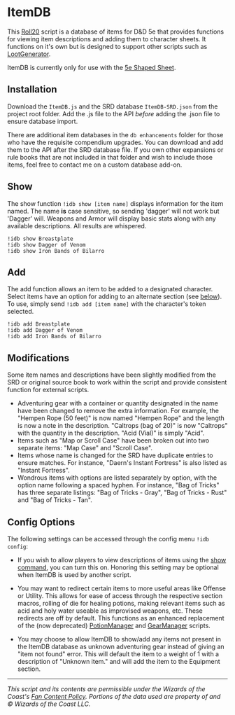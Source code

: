 # ItemDB
This [Roll20](http://roll20.net/) script is a database of items for D&D 5e that provides functions for viewing item descriptions and adding them to character sheets. It functions on it's own but is designed to support other scripts such as [LootGenerator](https://github.com/blawson69/LootGenerator).

ItemDB is currently only for use with the [5e Shaped Sheet](http://github.com/mlenser/roll20-character-sheets/tree/master/5eShaped).

## Installation
Download the `ItemDB.js` and the SRD database `ItemDB-SRD.json` from the project root folder. Add the .js file to the API _before_ adding the .json file to ensure database import.

There are additional item databases in the `db enhancements` folder for those who have the requisite compendium upgrades. You can download and add them to the API after the SRD database file. If you own other expansions or rule books that are not included in that folder and wish to include those items, feel free to contact me on a custom database add-on.

## Show
The show function `!idb show [item name]` displays information for the item named. The name **is** case sensitive, so sending 'dagger' will not work but 'Dagger' will. Weapons and Armor will display basic stats along with any available descriptions. All results are whispered.
```
!idb show Breastplate
!idb show Dagger of Venom
!idb show Iron Bands of Bilarro
```

## Add
The add function allows an item to be added to a designated character. Select items have an option for adding to an alternate section (see [below](#config-options)). To use, simply send `!idb add [item name]` with the character's token selected.
```
!idb add Breastplate
!idb add Dagger of Venom
!idb add Iron Bands of Bilarro
```

## Modifications
Some item names and descriptions have been slightly modified from the SRD or original source book to work within the script and provide consistent function for external scripts.
- Adventuring gear with a container or quantity designated in the name have been changed to remove the extra information. For example, the "Hempen Rope (50 feet)" is now named "Hempen Rope" and the length is now a note in the description. "Caltrops (bag of 20)" is now "Caltrops" with the quantity in the description. "Acid (Vial)" is simply "Acid".
- Items such as "Map or Scroll Case" have been broken out into two separate items: "Map Case" and "Scroll Case".
- Items whose name is changed for the SRD have duplicate entries to ensure matches. For instance, "Daern's Instant Fortress" is also listed as "Instant Fortress".
- Wondrous items with options are listed separately by option, with the option name following a spaced hyphen. For instance, "Bag of Tricks" has three separate listings: "Bag of Tricks - Gray", "Bag of Tricks - Rust" and "Bag of Tricks - Tan".

## Config Options
The following settings can be accessed through the config menu `!idb config`:

- If you wish to allow players to view descriptions of items using the [show command](#show), you can turn this on. Honoring this setting may be optional when ItemDB is used by another script.

- You may want to redirect certain items to more useful areas like Offense or Utility. This allows for ease of access through the respective section macros, rolling of die for healing potions, making relevant items such as acid and holy water useable as improvised weapons, etc. These redirects are off by default. This functions as an enhanced replacement of the (now deprecated) [PotionManager](https://github.com/blawson69/PotionManager) and [GearManager](https://github.com/blawson69/GearManager) scripts.

- You may choose to allow ItemDB to show/add any items not present in the ItemDB database as unknown adventuring gear instead of giving an "item not found" error. This will default the item to a weight of 1 with a description of "Unknown item." and will add the item to the Equipment section.

---
_This script and its contents are permissible under the Wizards of the Coast's [Fan Content Policy](https://company.wizards.com/fancontentpolicy). Portions of the data used are property of and © Wizards of the Coast LLC._
